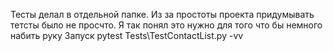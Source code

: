 Тесты делал в отдельной папке. 
Из за простоты проекта придумывать тетсты было не просчто. 
Я так понял это нужно для того что бы немного набить руку
Запуск pytest Tests\TestContactList.py -vv  
